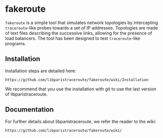 # fakeroute

`fakeroute` is a simple tool that simulates network topologies by intercepting
`traceroute`-like probes towards a set of IP addresses. Topologies are made of
text files describing the successive links, allowing for the presence of load
balancers. The tool has been designed to test `traceroute`-like programs.

## Installation 

Installation steps are detailed here:

    https://github.com/libparistraceroute/fakeroute/wiki/Installation

We recommend that you use the installation with git to use the last version of libparistraceroute.

## Documentation

For further details about libparistraceroute, we refer the reader to the wiki:

    https://github.com/libparistraceroute/fakeroute/wiki/

